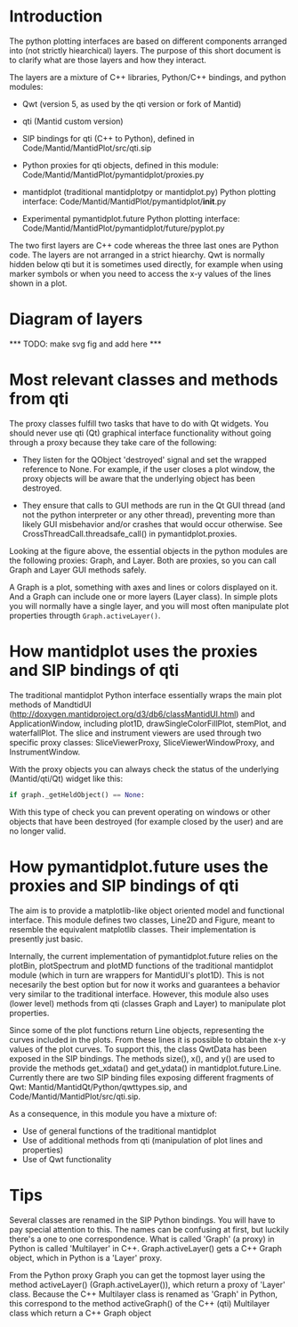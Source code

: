 
Introduction
============

The python plotting interfaces are based on different components
arranged into (not strictly hiearchical) layers. The purpose of this
short document is to clarify what are those layers and how they
interact.

The layers are a mixture of C++ libraries, Python/C++ bindings, and
python modules:

- Qwt (version 5, as used by the qti version or fork of Mantid)

- qti (Mantid custom version)

- SIP bindings for qti (C++ to Python), defined in
  Code/Mantid/MantidPlot/src/qti.sip

- Python proxies for qti objects, defined in this module:
  Code/Mantid/MantidPlot/pymantidplot/proxies.py

- mantidplot (traditional mantidplotpy or mantidplot.py) Python
  plotting interface: Code/Mantid/MantidPlot/pymantidplot/__init__.py

- Experimental pymantidplot.future Python plotting interface:
  Code/Mantid/MantidPlot/pymantidplot/future/pyplot.py

The two first layers are C++ code whereas the three last ones are
Python code. The layers are not arranged in a strict hiearchy. Qwt is
normally hidden below qti but it is sometimes used directly, for
example when using marker symbols or when you need to access the x-y
values of the lines shown in a plot.

Diagram of layers
=================

*** TODO: make svg fig and add here ***

Most relevant classes and methods from qti
==========================================

The proxy classes fulfill two tasks that have to do with Qt
widgets. You should never use qti (Qt) graphical interface
functionality without going through a proxy because they take care of
the following:

- They listen for the QObject 'destroyed' signal and set the wrapped
  reference to None. For example, if the user closes a plot window,
  the proxy objects will be aware that the underlying object has been
  destroyed.

- They ensure that calls to GUI methods are run in the Qt GUI thread
  (and not the python interpreter or any other thread), preventing
  more than likely GUI misbehavior and/or crashes that would occur
  otherwise. See CrossThreadCall.threadsafe_call() in
  pymantidplot.proxies.

Looking at the figure above, the essential objects in the python
modules are the following proxies: Graph, and Layer. Both are proxies,
so you can call Graph and Layer GUI methods safely.

A Graph is a plot, something with axes and lines or colors displayed
on it. And a Graph can include one or more layers (Layer class). In
simple plots you will normally have a single layer, and you will most
often manipulate plot properties througth ```Graph.activeLayer()```.


How mantidplot uses the proxies and SIP bindings of qti
=======================================================

The traditional mantidplot Python interface essentially wraps the main
plot methods of MandtidUI
(http://doxygen.mantidproject.org/d3/db6/classMantidUI.html) and
ApplicationWindow, including plot1D, drawSingleColorFillPlot,
stemPlot, and waterfallPlot. The slice and instrument viewers are used
through two specific proxy classes: SliceViewerProxy,
SliceViewerWindowProxy, and InstrumentWindow.

With the proxy objects you can always check the status of the
underlying (Mantid/qti/Qt) widget like this:

```python
if graph._getHeldObject() == None:
```
With this type of check you can prevent operating on windows or other
objects that have been destroyed (for example closed by the user) and
are no longer valid.

How pymantidplot.future uses the proxies and SIP bindings of qti
================================================================

The aim is to provide a matplotlib-like object oriented model and
functional interface.  This module defines two classes, Line2D and
Figure, meant to resemble the equivalent matplotlib classes. Their
implementation is presently just basic.

Internally, the current implementation of pymantidplot.future relies
on the plotBin, plotSpectrum and plotMD functions of the traditional
mantidplot module (which in turn are wrappers for MantidUI's
plot1D). This is not necesarily the best option but for now it works
and guarantees a behavior very similar to the traditional
interface. However, this module also uses (lower level) methods from
qti (classes Graph and Layer) to manipulate plot properties.

Since some of the plot functions return Line objects, representing the
curves included in the plots. From these lines it is possible to
obtain the x-y values of the plot curves. To support this, the class
QwtData has been exposed in the SIP bindings. The methods size(), x(),
and y() are used to provide the methods get_xdata() and get_ydata() in
mantidplot.future.Line. Currently there are two SIP binding files
exposing different fragments of Qwt:
Mantid/MantidQt/Python/qwttypes.sip, and
Code/Mantid/MantidPlot/src/qti.sip.

As a consequence, in this module you have a mixture of:

- Use of general functions of the traditional mantidplot
- Use of additional methods from qti (manipulation of plot lines and properties)
- Use of Qwt functionality

Tips
====

Several classes are renamed in the SIP Python bindings. You will have
to pay special attention to this. The names can be confusing at first,
but luckily there's a one to one correspondence. What is called
'Graph' (a proxy) in Python is called 'Multilayer' in
C++. Graph.activeLayer() gets a C++ Graph object, which in Python is a
'Layer' proxy.

From the Python proxy Graph you can get the topmost layer using the
method activeLayer() (Graph.activeLayer()), which return a proxy of
'Layer' class. Because the C++ Multilayer class is renamed as 'Graph'
in Python, this correspond to the method activeGraph() of the C++
(qti) Multilayer class which return a C++ Graph object
